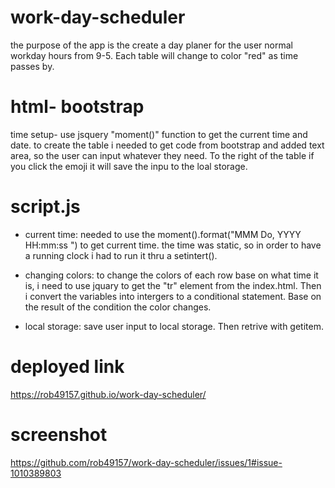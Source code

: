 # work-day-scheduler
the purpose of the app is the create a day planer for the user normal workday hours from 9-5. Each table will change to color "red" as time passes by.

# html- bootstrap
time setup- use jsquery "moment()" function to get the  current time and date.
to create the table i needed to get code from bootstrap and added text area, so the user can input whatever they need. To the right of the table if you click the emoji it will save the inpu to the loal storage. 

# script.js 
- current time: needed to use the moment().format("MMM Do, YYYY HH:mm:ss ") to get current time. the time was static, so in order to have a running clock i had to run it thru a setintert().

- changing colors: to change the colors of each row base on what time it is, i need to use jquary to get the "tr" element from the index.html. Then i convert the variables into intergers to a conditional statement. Base on the result of the condition the color changes.

- local storage: save user input to local storage. Then retrive with getitem.

# deployed link

https://rob49157.github.io/work-day-scheduler/


# screenshot 
https://github.com/rob49157/work-day-scheduler/issues/1#issue-1010389803 
